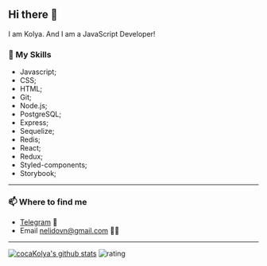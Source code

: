 ## Hi there 👋
I am Kolya. And I am a JavaScript Developer! 
### 📶 My Skills
- Javascript;
- CSS;
- HTML;
- Git;
- Node.js;
- PostgreSQL;
- Express;
- Sequelize;
- Redis;
- React;
- Redux;
- Styled-components;
- Storybook;
---
  ### 📫  Where to find me
- [Telegram](https://telegram.org/solarbonus) 📱
- Email nelidovn@gmail.com 💁‍♂️
---
[![cocaKolya's github stats](https://github-readme-stats.vercel.app/api?username=cocaKolya)](https://github.com/anuraghazra/github-readme-stats)
![rating](https://img.shields.io/badge/rating-4%2F5-green)
<!--
**cocaKolya/cocaKolya** is a ✨ _special_ ✨ repository because its `README.md` (this file) appears on your GitHub profile.

Here are some ideas to get you started:

- 🔭 I’m currently working on ...
- 🌱 I’m currently learning ...
- 👯 I’m looking to collaborate on ...
- 🤔 I’m looking for help with ...
- 💬 Ask me about ...
- 📫 How to reach me: ...
- 😄 Pronouns: ...
- ⚡ Fun fact: ...
-->
